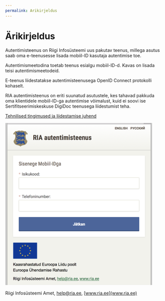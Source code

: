 ```yaml
---
permalink: Arikirjeldus
---
```


# Ärikirjeldus

Autentimisteenus on Riigi Infosüsteemi uus pakutav teenus, millega asutus saab oma e-teenusesse lisada mobiil-ID kasutaja autentimise toe.

Autentimismeetodina toetab teenus esialgu mobiil-ID-d. Kavas on lisada teisi autentimismeetodeid.

E-teenus liidestatakse autentimisteenusega OpenID Connect protokolli kohaselt. 

RIA autentimisteenus on eriti suunatud asutustele, kes tahavad  pakkuda oma klientidele mobiil-ID-ga autentimise võimalust, kuid ei soovi ise Sertifitseerimiskeskuse DigiDoc teenusega liidestumist  teha.

[Tehnilised tingimused ja liidestamise juhend](Juhend)

![](img/KUVA-04.png)

Riigi Infosüsteemi Amet, help@ria.ee, [www.ria.ee](www.ria.ee)
